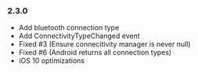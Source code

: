 ### 2.3.0
* Add bluetooth connection type
* Add ConnectivityTypeChanged event
* Fixed #3 (Ensure connecitivity manager is never null)
* Fixed #6 (Android returns all connection types)
* iOS 10 optimizations

